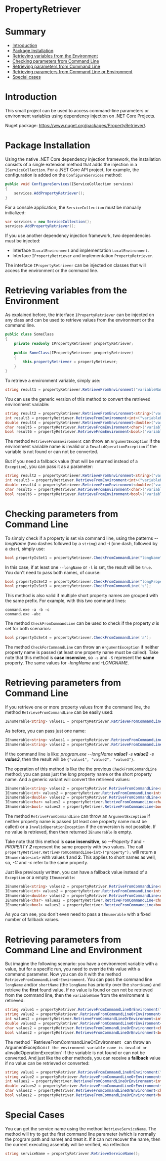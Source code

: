 PropertyRetriever
====================================

# Summary

- [Introduction](#introduction)
- [Package Installation](package-installation)
- [Retrieving variables from the Environment](#retrieving-variables-from-the-environment)
- [Checking parameters from Command Line](#checking-parameters-from-command-line)
- [Retrieving parameters from Command Line](#retrieving-parameters-from-command-line)
- [Retrieving parameters from Command Line or Environment](#retrieving-parameters-from-command-line-or-environment)
- [Special cases](#special-cases)



# Introduction

This small project can be used to access command-line parameters or environment variables using dependency injection on .NET Core Projects.

Nuget package: https://www.nuget.org/packages/PropertyRetriever/.



# Package Installation

Using the native .NET Core dependency injection framework, the installation consists of a single extension method that adds the injection in a `IServiceCollection`. For a .NET Core API project, for example, the configuration is added on the `ConfigureServices` method:

```csharp
public void ConfigureServices(IServiceCollection services)
{
	services.AddPropertyRetriever();
}
```

For a console application, the `ServiceCollection` must be manually initialized:

```csharp
var services = new ServiceCollection();
services.AddPropertyRetriever();
```

If you use another dependency injection framework, two dependencies must be injected:

- Interface `ILocalEnvironment` and implementation `LocalEnvironment`.
- Interface `IPropertyRetriever` and implementation `PropertyRetriever`.

The interface `IPropertyRetriever` can be injected on classes that will access the environment or the command line.



# Retrieving variables from the Environment

As explained before, the interface `IPropertyRetriever` can be injected on any class and can be used to retrieve values from the environment or the command line.

```csharp
public class SomeClass
{
	private readonly IPropertyRetriever propertyRetriever;
	
	public SomeClass(IPropertyRetriever propertyRetriever)
	{
		this.propertyRetriever = propertyRetriever;
	}
}
```

To retrieve a environment variable, simply use:

```csharp
string result1 = propertyRetriever.RetrieveFromEnvironment("variableName");
```

You can use the generic version of this method to convert the retrieved environment variable:

```csharp
string result2 = propertyRetriever.RetrieveFromEnvironment<string>("variableName");
int result3 = propertyRetriever.RetrieveFromEnvironment<int>("variableName");
double result4 = propertyRetriever.RetrieveFromEnvironment<double>("variableName");
char result5 = propertyRetriever.RetrieveFromEnvironment<char>("variableName");
bool result6 = propertyRetriever.RetrieveFromEnvironment<bool>("variableName");
```

The method `RetrieveFromEnvironment` can throw an `ArgumentException` if the environment variable name is invalid or a `InvalidOperationException` if the variable is not found or can not be converted.

But if you need a fallback value (that will be returned instead of a `Exception`), you can pass it as a parameter:

```csharp
string result2 = propertyRetriever.RetrieveFromEnvironment<string>("variableName", "fallback");
int result3 = propertyRetriever.RetrieveFromEnvironment<int>("variableName", 0);
double result4 = propertyRetriever.RetrieveFromEnvironment<double>("variableName", 0.5);
char result5 = propertyRetriever.RetrieveFromEnvironment<char>("variableName", 'a');
bool result6 = propertyRetriever.RetrieveFromEnvironment<bool>("variableName", true);
```



# Checking parameters from Command Line

To simply check if a property is set via command line, using the patterns --*longName* (two dashes followed by a `string`) and -*l* (one dash, followed by a `char`), simply use:

```csharp
bool propertyIsSet1 = propertyRetriever.CheckFromCommandLine("longName", "l");
```

In this case, if at least one `--longName` or `-l` is set, the result will be `true`. You don't need to pass both names, of course:

```csharp
bool propertyIsSet2 = propertyRetriever.CheckFromCommandLine("longPropertyName");
bool propertyIsSet3 = propertyRetriever.CheckFromCommandLine('s');
```

This method is also valid if multiple short property names are grouped with the same prefix. For example, with this two command lines:

```shell
command.exe -a -b -c
command.exe -abc
```

The method `CheckFromCommandLine` can be used to check if the property *a* is set for both scenarios:

```csharp
bool propertyIsSet4 = propertyRetriever.CheckFromCommandLine('a');
```

The method `CheckForCommandLine` can throw an `ArgumentException` if neither property name is passed (at least one property name must be called). Take note that this method is **case insensive**, so `-s` and `-S` represent the **same** property. The same values for *-longName* and *-LONGNAME*.



# Retrieving parameters from Command Line

If you retrieve one or more property values from the command line, the method `RetrieveFromCommandLine` can be easily used:

```csharp
IEnumerable<string> values1 = propertyRetriever.RetrieveFromCommandLine("longName", 'l');
```

As before, you can pass just one name:

```csharp
IEnumerable<string> values1 = propertyRetriever.RetrieveFromCommandLine('l');
IEnumerable<string> values2 = propertyRetriever.RetrieveFromCommandLine("longName", 'l');
```

If the command line is like: *program.exe --longName **value1** -s **value2** -s **value3***, then the result will be `{"value1", "value2", "value3"}`.

The operation of this method is like the the previous `CheckFromCommandLine` method; you can pass just the long property name or the short property name. And a generic variant will convert the retrieved values:

```csharp
IEnumerable<string> values2 = propertyRetriver.RetriveFromCommandLine<string>("longName");
IEnumerable<int> values2 = propertyRetriver.RetriveFromCommandLine<int>("longName");
IEnumerable<double> values2 = propertyRetriver.RetriveFromCommandLine<double>("longPropertyName", 'l');
IEnumerable<char> values2 = propertyRetriver.RetriveFromCommandLine<char>('l');
IEnumerable<bool> values2 = propertyRetriver.RetriveFromCommandLine<bool>('l');
```

The method `RetriveFromCommandLine` can throw an `ArgumentException` if neither property name is passed (at least one property name must be called) or a `InvalidOperationException` if the conversion is not possible. If no value is retrieved, then then returned `IEnumerable` is empty.

Take note that this method is **case insensitive**, so *--Property **1***  and *-PROPERTY **2*** represent the same property with two values. The call `propertyRetriver.RetriveFromCommandLine<int>("property");` will return a `IEnumerable<int>` with values **1** and **2**. This applies to short names as well, so, *-C* and *-c* refer to the same property. 

Just like previously written, you can have a fallback value instead of a `Exception` or a empty `IEnumerable`:

```csharp
IEnumerable<string> values2 = propertyRetriver.RetriveFromCommandLine<string>("longName", new[]{ "fallbackValue" });
IEnumerable<int> values2 = propertyRetriver.RetriveFromCommandLine<int>("longName", new[]{ 0,1,2 });
IEnumerable<double> values2 = propertyRetriver.RetriveFromCommandLine<double>("longPropertyName", new[]{ 0.235, 1.234 });
IEnumerable<char> values2 = propertyRetriver.RetriveFromCommandLine<char>('l', new[] { 'l', 'h'});
IEnumerable<bool> values2 = propertyRetriver.RetriveFromCommandLine<bool>('l', new { false, false, false});
```

As you can see, you don't even need to pass a `IEnumerable` with a fixed number of fallback values.



# Retrieving parameters from Command Line and Environment

But imagine the following scenario: you have a environment variable with a value, but for a specific run, you need to override this value with a command  parameter. Now you can do it with the method `RetrieveFromCommandLineOrEnvironment`. You can pass the command line `longName` and/or `shortName` (the `longName` has priority over the `shortName`) and retrieve the **first** found value. If no value is found or can not be retrieved from the command line, then the `variableName` from the environment is retrieved:

```csharp
string value1 = propertyRetriver.RetrieveFromCommandLineOrEnvironment("longName", "variableName");
string value2 = propertyRetriever.RetrieveFromCommandLineOrEnvironment<string>('l', "variableName");
int values2 = propertyRetriver.RetrieveFromCommandLineOrEnvironment<int>("longName", 'l', "variableName");
double values2 = propertyRetriver.RetrieveFromCommandLineOrEnvironment<double>("longName", "variableName");
char values2 = propertyRetriver.RetrieveFromCommandLineOrEnvironment<char>('l', "variableName");
bool values2 = propertyRetriver.RetrieveFromCommandLineOrEnvironment<bool>("longName", 'l', "variableName");
```

The method ``RetrieveFromCommandLineOrEnvironment` ` can throw an ` `ArgumentException` if the environment variable name is invalid or a `InvalidOperationException` if the variable is not found or can not be converted. And just like the other methods, you can receive a **fallback** value if no value can be retrieved or converted:

```csharp
string value1 = propertyRetriver.RetrieveFromCommandLineOrEnvironment("longName", "variableName", "fallbackValue");
string value2 = propertyRetriever.RetrieveFromCommandLineOrEnvironment<string>('l', "variableName", "fallbackValue");
int values2 = propertyRetriver.RetrieveFromCommandLineOrEnvironment<int>("longName", 'l', "variableName", 1);
double values2 = propertyRetriver.RetrieveFromCommandLineOrEnvironment<double>("longName", "variableName", 2.5);
char values2 = propertyRetriver.RetrieveFromCommandLineOrEnvironment<char>('l', "variableName", 'c');
bool values2 = propertyRetriver.RetrieveFromCommandLineOrEnvironment<bool>("longName", 'l', "variableName", true);
```

# Special Cases

You can get the service name using the method `RetrieveServiceName`. The method will try to get the first command line parameter (which is normally the program path and name) and treat it. If it can not recover the name, then the current executing assembly will be verified, via reflection

```csharp
string serviceName = propertyRetriever.RetrieveServiceName();
```

